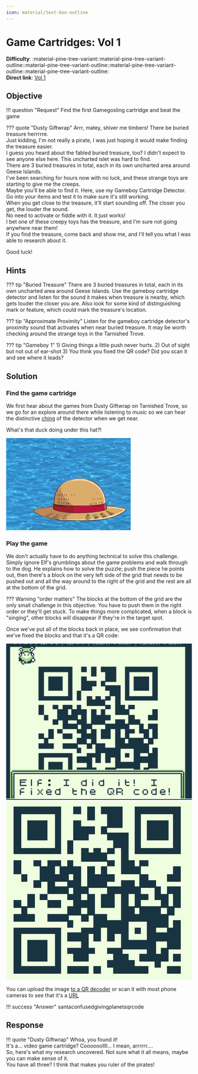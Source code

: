 ```yaml
---
icon: material/text-box-outline
---
```


# Game Cartridges: Vol 1

**Difficulty**: :material-pine-tree-variant::material-pine-tree-variant-outline::material-pine-tree-variant-outline::material-pine-tree-variant-outline::material-pine-tree-variant-outline:<br/>
**Direct link**: [Vol 1](https://gamegosling.com/vol1-uWn1t6xv4VKPZ6FN/index.html?&challenge=gameboy1)

## Objective

!!! question "Request"
    Find the first Gamegosling cartridge and beat the game

??? quote "Dusty Giftwrap"
    Arrr, matey, shiver me timbers! There be buried treasure herrrrre.<br/>
    Just kidding, I'm not really a pirate, I was just hoping it would make finding the treasure easier.<br/>
    I guess you heard about the fabled buried treasure, too? I didn't expect to see anyone else here. This uncharted islet was hard to find.<br/>
    There are 3 buried treasures in total, each in its own uncharted area around Geese Islands.<br/>
    I've been searching for hours now with no luck, and these strange toys are starting to give me the creeps.<br/>
    Maybe you'll be able to find it. Here, use my Gameboy Cartridge Detector. Go into your items and test it to make sure it's still working.<br/>
    When you get close to the treasure, it'll start sounding off. The closer you get, the louder the sound.<br/>
    No need to activate or fiddle with it. It just works!<br/>
    I bet one of these creepy toys has the treasure, and I'm sure not going anywhere near them!<br/>
    If you find the treasure, come back and show me, and I'll tell you what I was able to research about it.<br/>

Good luck!<br/>

## Hints

??? tip "Buried Treasure"
    There are 3 buried treasures in total, each in its own uncharted area around Geese Islands. Use the gameboy cartridge detector and listen for the sound it makes when treasure is nearby, which gets louder the closer you are. Also look for some kind of distinguishing mark or feature, which could mark the treasure's location.

??? tip "Approximate Proximity"
    Listen for the gameboy cartridge detector's proximity sound that activates when near buried treasure. It may be worth checking around the strange toys in the Tarnished Trove.

??? tip "Gameboy 1"
    1) Giving things a little push never hurts. 2) Out of sight but not out of ear-shot 3) You think you fixed the QR code? Did you scan it and see where it leads?

## Solution

### Find the game cartridge

We first hear about the games from Dusty Giftwrap on Tarnished Trove, so we go for an explore around there while listening to music so we can hear the distinctive [ching](https://2023.holidayhackchallenge.com/sfx/gameboy_detector.mp3) of the detector when we get near.

What's that duck doing under this hat?!

![The location of Game Vol 1](../img/objectives/o9/vol1.png)

### Play the game

We don't actually have to do anything technical to solve this challenge. Simply ignore Elf's grumblings about the game problems and walk through to the dog. He explains how to solve the puzzle; push the piece he points out, then there's a block on the very left side of the grid that needs to be pushed out and all the way around to the right of the grid and the rest are all at the bottom of the grid.

??? Warning "order matters"
    The blocks at the bottom of the grid are the only small challenge in this objective. You have to push them in the right order or they'll get stuck. To make things more complicated, when a block is "singing", other blocks will disappear if they're in the target spot.

Once we've put all of the blocks back in place, we see confirmation that we've fixed the blocks and that it's a QR code:

![Glory](../img/objectives/o9/glory.png)
![QR](../img/objectives/o9/qr.png)

You can upload the image [to a QR decoder](https://qrcoderaptor.com/) or scan it with most phone cameras to see that it's a [URL](https://8bitelf.com/)

!!! success "Answer"
    santaconfusedgivingplanetsqrcode

## Response

!!! quote "Dusty Giftwrap"
    Whoa, you found it!<br/>
    It's a... video game cartridge? Coooooollll... I mean, arrrrrr....<br/>
    So, here's what my research uncovered. Not sure what it all means, maybe you can make sense of it.<br/>
    You have all three? I think that makes you ruler of the pirates!<br/>
